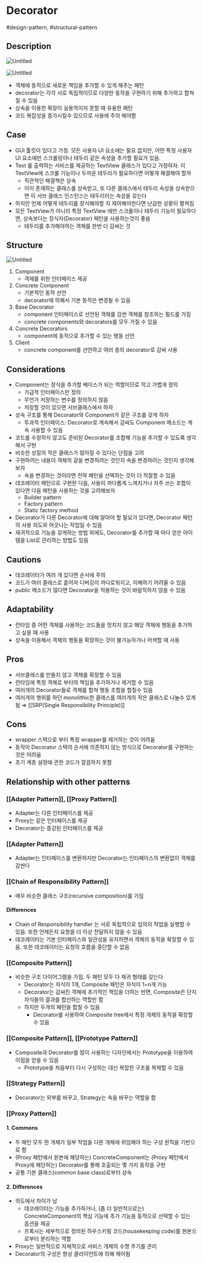 # Decorator

#design-pattern, #structural-pattern

## Description

![Untitled](Untitled%2043.png)

![Untitled](Untitled%2044.png)

- 객체에 동적으로 새로운 책임을 추가할 수 있게 해주는 패턴
- decorator는 각각 서로 독립적이므로 다양한 동작을 구현하기 위해 추가하고 합쳐질 수 있음
- 상속을 이용한 확장이 실용적이지 못할 때 유용한 패턴
- 코드 복잡성을 증가시킬수 있으므로 사용에 주의 해야함

## Case

- GUI 툴킷이 있다고 가정. 모든 사용자 UI 요소에는 필요 없지만, 어떤 특정 사용자 UI 요소에만 스크롤링이나 테두리 같은 속성을 추가할 필요가 있음.
- Text 를 출력하는 서비스를 제공하는 TextView 클래스가 있다고 가정하자. 이 TextView에 스크롤 기능이나 두꺼운 테두리가 필요하다면 어떻게 해결해야 할까
  - 직관적인 해결책은 상속
  - 이미 존재하는 클래스를 상속받고, 또 다른 클래스에서 테두리 속성을 상속받으면 이 서브 클래스 인스턴스는 테두리라는 속성을 갖는다
- 하지만 언제 어떻게 테두리를 장식해야할 지 제어해야한다면 난감한 상황이 펼쳐짐
- 모든 TextView가 아니라 특정 TextView 에만 스크롤이나 테두리 기능이 필요하다면, 상속보다는 장식자(Decorator) 패턴을 사용하는것이 좋음
  - 테두리를 추가해야하는 객체를 한번 더 감싸는 것

## Structure

![Untitled](Untitled%2045.png)

1. Component
   - 객체를 위한 인터페이스 제공
2. Concrete Component
   - 기본적인 동작 선언
   - decorator에 의해서 기본 동작은 변경될 수 있음
3. Base Decorator
   - component 인터페이스로 선언된 객체를 감싼 객체를 참조하는 필드를 가짐
   - concrete components와 decorators를 모두 가질 수 있음
4. Concrete Decorators
   - component에 동적으로 추가할 수 있는 행동 선언
5. Client
   - concrete component를 선언하고 여러 층의 decorator로 감싸 사용

## Considerations

- Component는 장식을 추가할 베이스가 되는 역할이므로 작고 가볍게 정의
  - 가급적 인터페이스만 정의
  - 무언가 저장하는 변수를 정의하지 않음
  - 저장할 것이 있으면 서브클래스에서 하자
- 상속 구조를 통해 Decorator와 Component가 같은 구조를 갖게 하자
  - 투과적 인터페이스: Decorator로 계속해서 감싸도 Component 메소드는 계속 사용할 수 있음
- 코드를 수정하지 않고도 준비된 Decorator를 조합해 기능을 추가할 수 있도록 생각해서 구현
- 비슷한 성질의 작은 클래스가 많아질 수 있다는 단점을 고려
- 구현하려는 내용이 객체의 겉을 변경하려는 것인지 속을 변경하려는 것인지 생각해보자
  - 속을 변경하는 것이라면 전략 패턴을 선택하는 것이 더 적절할 수 있음
- 데코레이터 패턴으로 구현한 다음, 사용이 까다롭게 느껴지거나 자주 쓰는 조합이 있다면 다음 패턴을 사용하는 것을 고려해보자
  - Builder pattern
  - Factory pattern
  - Static factory method
- Decorator가 다른 Decorator에 대해 알아야 할 필요가 있다면, Decorator 패턴의 사용 의도와 어긋나는 작업일 수 있음
- 재귀적으로 기능을 갖게하는 방법 외에도, Decorator를 추가할 때 마다 얻은 아이템을 List로 관리하는 방법도 있음

## Cautions

- 데코레이터가 여러 개 있다면 순서에 주의
- 코드가 여러 클래스로 흩어져 디버깅이 까다로워지고, 이해하기 어려울 수 있음
- public 메소드가 많다면 Decorator을 적용하는 것이 바람직하지 않을 수 있음

## Adaptability

- 런타임 중 어떤 객체를 사용하는 코드들을 망치지 않고 해당 객체에 행동을 추가하고 싶을 때 사용
- 상속을 이용해서 객체의 행동을 확장하는 것이 불가능하거나 어색할 때 사용

## Pros

- 서브클래스를 만들지 않고 객체를 확장할 수 있음
- 런타임에 특정 객체로 부터의 책임을 추가하거나 제거할 수 있음
- 여러개의 Decorator들로 객체를 합쳐 행동 조합을 합칠수 있음
- 여러개의 행위를 하던 monolithic한 클래스를 여러개의 작은 클래스로 나눌수 있게 됨 ⇒ [[SRP(Single Responsibility Principle)]]

## Cons

- wrapper 스택으로 부터 특정 wrapper를 제거하는 것이 어려움
- 동작이 Decorator 스택의 순서에 의존하지 않는 방식으로 Decorator를 구현하는 것은 어려움
- 초기 계층 설정에 관한 코드가 깔끔하지 못함

## Relationship with other patterns

### [[Adapter Pattern]], [[Proxy Pattern]]

- Adapter는 다른 인터페이스를 제공
- Proxy는 같은 인터페이스를 제공
- Decorator는 증강된 인터페이스를 제공

### [[Adapter Pattern]]

- Adapter는 인터페이스를 변환하지만 Decorator는 인터페이스의 변환없이 객체를 감싼다

### [[Chain of Responsibility Pattern]]

- 매우 비슷한 클래스 구조(recursive composition)를 가짐

#### Differences

- Chain of Responsibility handler 는 서로 독립적으로 임의의 작업을 실행할 수 있음. 또한 언제든지 요청을 더 이상 전달하지 않을 수 있음
- 데코레이터는 기본 인터페이스와 일관성을 유지하면서 객체의 동작을 확장할 수 있음. 또한 데코레이터는 요청의 흐름을 중단할 수 없음

### [[Composite Pattern]]

- 비슷한 구조 다이어그램을 가짐. 두 패턴 모두 다 재귀 형태를 갖는다
  - Decorator는 자식이 1개, Composite 패턴은 자식이 1~n개 가능
  - Decorator는 감싸진 객체에 추가적인 책임을 더하는 반면, Composite은 단지 자식들의 결과를 합산하는 역할만 함
  - 하지만 두개의 패턴을 합칠 수 있음
    - Decorator를 사용하여 Composite tree에서 특정 개체의 동작을 확장할 수 있음

### [[Composite Pattern]], [[Prototype Pattern]]

- Composite과 Decorator를 많이 사용하는 디자인에서는 Prototype을 이용하여 이점을 얻을 수 있음
  - Prototype을 처음부터 다시 구성하는 대신 복잡한 구조를 복제할 수 있음

### [[Strategy Pattern]]

- Decorator는 외부를 바꾸고, Strategy는 속을 바꾸는 역할을 함

### [[Proxy Pattern]]

#### 1. Commons

- 두 패턴 모두 한 개체가 일부 작업을 다른 개체에 위임해야 하는 구성 원칙을 기반으로 함
- (Proxy 패턴에서 원본에 해당하는) ConcreteComponent는 (Proxy 패턴에서 Proxy에 해당하는) Decorator를 통해 호출되는 몇 가지 동작을 구현
- 공통 기본 클래스(common base class)로부터 상속

#### 2. Differences

- 의도에서 차이가 남
  - 데코레이터는 기능을 추가하거나, (좀 더 일반적으로는) ConcreteComponent의 핵심 기능에 추가 기능을 동적으로 선택할 수 있는 옵션을 제공
  - 프록시는 세부적으로 정의된 하우스키핑 코드(housekeeping code)를 원본으로부터 분리하는 역할
- Proxy는 일반적으로 자체적으로 서비스 개체의 수명 주기를 관리
- Decorator의 구성은 항상 클라이언트에 의해 제어됨
